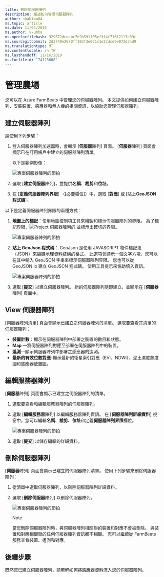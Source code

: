 ```yaml
---
title: 管理伺服器陣列
description: 描述如何管理伺服器陣列
author: uhabiba04
ms.topic: article
ms.date: 11/04/2019
ms.author: v-umha
ms.openlocfilehash: 929672dceabc7d9b591f05ef3f4f716f2117e09c
ms.sourcegitcommit: 2d3740e2670ff193f3e031c1e22dcd9e072d3ad9
ms.translationtype: MT
ms.contentlocale: zh-TW
ms.lasthandoff: 11/16/2019
ms.locfileid: "74128668"
---
```

# <a name="manage-farms"></a>管理農場

您可以在 Azure FarmBeats 中管理您的伺服器陣列。 本文提供如何建立伺服器陣列、安裝裝置、感應器和無人機的相關資訊，以協助您管理伺服器陣列。

## <a name="create-farms"></a>建立伺服器陣列

請使用下列步驟：

1. 登入伺服器陣列加速器時，會顯示 [**伺服器**陣列] 頁面。
    [**伺服器**陣列] 頁面會顯示已在訂用帳戶中建立的伺服器陣列清單。

    以下是範例影像：

    ![專案伺服器陣列的節拍](./media/create-farms/create-farm-main-page-1.png)


2. 選取 [**建立伺服器**陣列]，並提供**名稱**、**裁剪**和**位址**。
3. 在 [**定義伺服器陣列界限**] （[必要欄位]）中，選取 [**對應**] 或 [貼上**GeoJSON 程式碼**]。

以下是定義伺服器陣列界限的兩種方式：

1. **地圖上的標記**：使用地圖控制項工具來繪製和標示伺服器陣列的界限。 為了標記界限，![Project 伺服器陣列的](./media/create-farms/pencil-icon-1.png) 並標示出確切的界限。

    ![專案伺服器陣列的節拍](./media/create-farms/create-farm-mark-on-map-1.png)

2. **貼上 GeoJson 程式碼**： GeoJson 是使用 JAVASCRIPT 物件標記法（JSON）來編碼地理資料結構的格式。 此選項會顯示一個文字方塊，您可以在其中輸入 GeoJSON 字串來標示伺服器陣列界限。 您也可以從 GeoJSON.io 建立 GeoJSON 程式碼。
使用工具提示來協助填入資訊。

    ![專案伺服器陣列的節拍](./media/create-farms/create-new-farm-1.png)

4.  選取 [**提交**] 以建立伺服器陣列。 新的伺服器陣列隨即建立，並顯示在 [**伺服器**陣列] 頁面中。

## <a name="view-farm"></a>View 伺服器陣列

[伺服器陣列清單] 頁面會顯示已建立之伺服器陣列的清單。 選取要查看其清單的伺服器陣列：

 - **裝置計數**：顯示在伺服器陣列中部署之裝置的數目和狀態。
 - **Map** —將伺服器陣列對應至部署在伺服器陣列中的裝置。
 - **遙測**—顯示伺服器陣列中部署之感應器的遙測。
 - **最新的有效位數對應**-顯示最新的衛星索引對應（EVI、NDWI）、泥土濕度熱度圖和感應器放置圖。

## <a name="edit-farm"></a>編輯服務器陣列

[**伺服器**陣列] 頁面會顯示已建立之伺服器陣列的清單。

1.  選取要查看和編輯服務器陣列的伺服器陣列。
2.  選取 [**編輯服務器**陣列] 以編輯服務器陣列資訊。 在 [**伺服器陣列詳細資料**] 視窗中，您可以編輯**名稱**、**裁剪**、**位址**和定義**伺服器陣列界限**欄位。

    ![專案伺服器陣列的節拍](./media/create-farms/edit-farm-1.png)

3. 選取 [**提交**] 以儲存編輯的詳細資料。

## <a name="delete-farm"></a>刪除伺服器陣列

[**伺服器**陣列] 頁面會顯示已建立的伺服器陣列清單。 使用下列步驟來刪除伺服器陣列：

1.  從清單中選取伺服器陣列，以刪除伺服器陣列詳細資料。
2.  選取 [**刪除伺服器**陣列] 以刪除伺服器陣列。

    ![專案伺服器陣列的節拍](./media/create-farms/delete-farm-1.png)

    > [!NOTE]
    > 當您刪除伺服器陣列時，與伺服器陣列相關聯的裝置和對應不會被刪除。 與裝置和對應相關聯的任何伺服器陣列資訊都不相關。 您可以繼續從 FarmBeats 服務查看裝置、遙測和對應。


## <a name="next-steps"></a>後續步驟

既然您已建立伺服器陣列，請瞭解如何將[感應器資料](get-sensor-data-from-sensor-partner.md)流入您的伺服器陣列。
